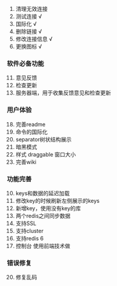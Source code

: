 1. 清理无效连接
2. 测试连接 √
3. 国际化 √
7. 删除链接 √
8. 修改连接信息 √
14. 更换图标 √

### 软件必备功能

11. 意见反馈
17. 检查更新
19. 服务器端，用于收集反馈意见和检查更新

### 用户体验

18. 完善readme
13. 命令的国际化
9. separator树状结构展示
12. 暗黑模式
23. 样式 draggable 窗口大小
24. 完善wiki

### 功能完善

10. keys和数据的延迟加载
15. 修改key的时候刷新左侧展示的keys
21. 新增key，使用没有key的库
22. 两个redis之间同步数据
4. 支持SSL
5. 支持cluster
16. 支持redis 6
6. 控制台 使用前端技术做

### 错误修复

20. 修复乱码






